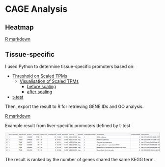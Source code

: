 # CAGE Analysis

## Heatmap

[R markdown](CAGE_heatmap.Rmd)

## Tissue-specific

I used Python to determine tissue-specific promoters based on:

- [Threshold on Scaled TPMs](CAGE_threshold.py)
    -   [Visualisation of Scaled TPMs](CAGE_viz.py)
        -   [before scaling](out/before-scaling.png)
        -   [after scaling](out/after-scaling.png)
- [t-test](CAGE_t_test.py)

Then, export the result to R for retrieving GENE IDs and GO analysis.

[R markdown](CAGE_GO.Rmd)

Example result from liver-specific promoters defined by t-test

![liver-specific promoter](out/liver_specific.png)

The result is ranked by the number of genes shared the same KEGG term.
